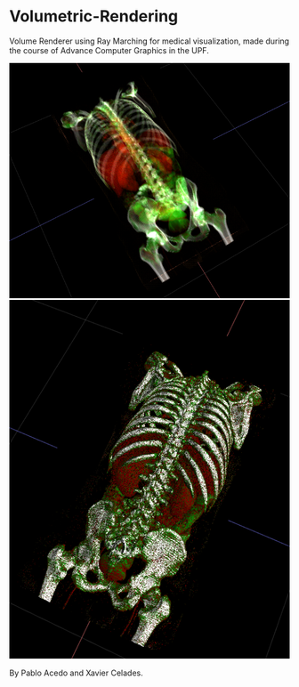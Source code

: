 # Volumetric-Rendering

Volume Renderer using Ray Marching for medical visualization, made during the course of Advance Computer Graphics in the UPF.

![alt text](https://github.com/PabloAcedo/Volumetric-Rendering/blob/main/Images/tf.PNG) ![alt text](https://github.com/PabloAcedo/Volumetric-Rendering/blob/main/Images/iso_direct.PNG)


By Pablo Acedo and Xavier Celades.
